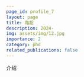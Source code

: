```yaml
---
page_id: profile_7
layout: page
title: 路超
description: 2024-
img: assets/img/12.jpg
importance: 2
category: phd
related_publications: false
---
```



介绍
